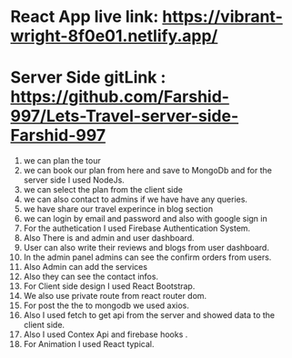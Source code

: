 # React App live link: https://vibrant-wright-8f0e01.netlify.app/

# Server Side gitLink : https://github.com/Farshid-997/Lets-Travel-server-side-Farshid-997

1. we can plan the tour
2. we can book our plan from here and save to MongoDb and for the server side I used NodeJs.
3. we can select the plan from the client side
4. we can also contact to admins if we have have any queries.
5. we have share our travel experince in blog section
6. we can login by email and password and also with google sign in
7. For the authetication I used Firebase Authentication System.
8. Also There is and admin and user dashboard.
9. User can also write their reviews and blogs from user dashboard.
10. In the admin panel admins can see the confirm orders from users.
11. Also Admin can add the services
12. Also they can see the contact infos.
13. For Client side design I used React Bootstrap.
14. We also use private route from react router dom.
15. For post the the to mongodb we used axios.
16. Also I used fetch to get api from the server and showed data to the client side.
17. Also I used Contex Api and firebase hooks .
18. For Animation I used React typical.

